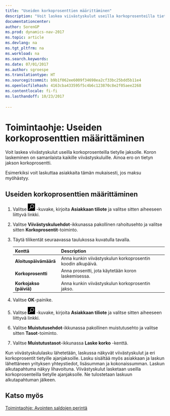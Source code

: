 ```yaml
---
title: "Useiden korkoprosenttien määrittäminen"
description: "Voit laskea viivästyskulut useilla korkoprosenteilla tietylle jaksolle. Koron laskeminen on samanlaista kaikille viivästyskuluille. Ainoa ero on tietyn jakson korkoprosentti."
documentationcenter: 
author: SorenGP
ms.prod: dynamics-nav-2017
ms.topic: article
ms.devlang: na
ms.tgt_pltfrm: na
ms.workload: na
ms.search.keywords: 
ms.date: 07/01/2017
ms.author: sgroespe
ms.translationtype: HT
ms.sourcegitcommit: b9b1f062ee6009f34698ea2cf33bc25bdd5b11e4
ms.openlocfilehash: 4163cba433595f5c4b6c123870c8e2f05aee2268
ms.contentlocale: fi-fi
ms.lasthandoff: 10/23/2017

---
```

# <a name="how-to-set-up-multiple-interest-rates"></a>Toimintaohje: Useiden korkoprosenttien määrittäminen
Voit laskea viivästyskulut useilla korkoprosenteilla tietylle jaksolle. Koron laskeminen on samanlaista kaikille viivästyskuluille. Ainoa ero on tietyn jakson korkoprosentti.  

Esimerkiksi voit laskuttaa asiakkaita tämän mukaisesti, jos maksu myöhästyy.  

## <a name="to-set-up-multiple-interest-rates"></a>Useiden korkoprosenttien määrittäminen  

1.  Valitse ![Etsi sivu tai raportti](../../media/ui-search/search_small.png "Etsi sivu tai raportti -kuvake") -kuvake, kirjoita **Asiakkaan tiliote** ja valitse sitten aiheeseen liittyvä linkki.  
2.  Valitse **Viivästyskuluehdot**-ikkunassa pakollinen rahoitusehto ja valitse sitten **Korkoprosentit**-toiminto.  
3.  Täytä tilikentät seuraavassa taulukossa kuvatulla tavalla.  

    |Kenttä|Description|  
    |---------------------------------|---------------------------------------|  
    |**Aloituspäivämäärä**|Anna kunkin viivästyskulun korkoprosentin koodin alkupäivä.|  
    |**Korkoprosentti**|Anna prosentti, jota käytetään koron laskemisessa.|  
    |**Korkojakso (päiviä)**|Anna kunkin viivästyskulun korkoprosentin jakso.|  

4.  Valitse **OK**-painike.  
5.  Valitse ![Etsi sivu tai raportti](../../media/ui-search/search_small.png "Etsi sivu tai raportti -kuvake") -kuvake, kirjoita **Asiakkaan tiliote** ja valitse sitten aiheeseen liittyvä linkki.  
6.  Valitse **Muistutusehdot**-ikkunassa pakollinen muistutusehto ja valitse sitten **Tasot**-toiminto.  
7.  Valitse **Muistutustasot**-ikkunassa **Laske korko** -kenttä.  

Kun viivästyskululasku lähetetään, laskussa näkyvät viivästyskulut ja eri korkoprosentit tietyille ajanjaksoille. Lasku sisältää myös asiakkaan ja laskun lähettäneen yrityksen yhteystiedot, lisäsumman ja kokonaissumman. Laskun alkutapahtuma näkyy lihavoituna. Viivästyskulut lasketaan useilla korkoprosenteilla tietylle ajanjaksolle. Ne tulostetaan laskuun alkutapahtuman jälkeen.  

## <a name="see-also"></a>Katso myös  
 [Toimintaohje: Avointen saldojen perintä](../../receivables-collect-outstanding-balances.md)

